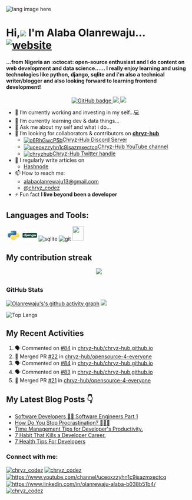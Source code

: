 <p align="left"><img width=15%" src="https://github.com/alansmathew/alansmathew/raw/master/lang.gif" alt="lang image here" /></p>


# Hi,<img src="https://media.giphy.com/media/hvRJCLFzcasrR4ia7z/giphy.gif" width="30px"> I'm Alaba Olanrewaju...  [<img src='https://cdn.jsdelivr.net/npm/simple-icons@3.0.1/icons/icloud.svg' alt='website' height='40'>](https://linktr.ee/chryz_codez) 
#### ...from Nigeria an :octocat: open-source enthusiast and I do content on web development and data science...... I really enjoy learning and using technologies like python, django, sqlite and i'm also a technical writer/blogger and also looking forward to learning frontend development!

<p align="center">
  <a href="https://github.com/chryzcodez?tab=followers">
    <img src="https://img.shields.io/github/followers/chryzcodez?tab=followers?label=blue&logo=github&style=for-the-badge" alt="GitHub badge" />
  </a>
  <a href="http://twitter.com/chryz_codez">
    <img src="https://img.shields.io/twitter/follow/chryz_codez?label=Twitter&logo=twitter&style=for-the-badge" />
  </a>
  <a href="https://discord.gg/c6RhGwcP5b">
    <img src="https://img.shields.io/discord/808727269400772638?color=green&logo=Discord&style=for-the-badge" />
  </a>
</p>


- 🔭 I’m currently working and investing in my self...💻 
- 🌱 I’m currently learning dev & data things... 
- 💬 Ask me about my self and what i do... 
- 👯 I’m looking for  collaborators & contributors on [**chryz-hub**](https://github.com/chryz-hub) 
  - <a href="https://discord.gg/c6RhGwcP5b" target="blank"><img align="center" src="https://cdn.jsdelivr.net/npm/simple-icons@3.0.1/icons/discord.svg" alt="c6RhGwcP5b" height="30" width="40" />Chryz-Hub Discord Server</a>
  - <a href="https://www.youtube.com/channel/UCEoxZzYHN1c9ISazmxeCtCQ" target="blank"><img align="center" src="https://cdn.jsdelivr.net/npm/simple-icons@3.0.1/icons/youtube.svg" alt="uceoxzzyhn1c9isazmxectcq" height="30" width="40" />Chryz-Hub YouTube channel</a>
  - <a href="https://twitter.com/ChryzHub" target="blank"><img align="center" src="https://cdn.jsdelivr.net/npm/simple-icons@3.0.1/icons/twitter.svg" alt="chryzhub" height="30" width="40" />Chryz-Hub Twitter handle</a>
- 📝 I regularly write articles on 
  - [Hashnode](https://hashnode.com/@chryzcodez)
- 📫 How to reach me: 
  - alabaolanrewaju13@gmail.com
  - [@chryz_codez](https://twitter.com/chryz_codez)
- ⚡ Fun fact **I live beyond been a developer**

## Languages and Tools:
<p> <img src="https://raw.githubusercontent.com/devicons/devicon/master/icons/python/python-original.svg" alt="python" height="30" width="40"/> 
<img src="https://raw.githubusercontent.com/devicons/devicon/master/icons/django/django-original.svg" alt="django" height="30" width="40"/> 
<img src="https://www.vectorlogo.zone/logos/sqlite/sqlite-icon.svg" alt="sqlite" height="30" width="40"/> 
<img src="https://www.vectorlogo.zone/logos/git-scm/git-scm-icon.svg" alt="git" width="30" height="40"/> 
<img src="https://github.com/chryzcodez/chryzcodez/blob/main/regex.svg" width="30" height="40"/></p>


## My contribution streak
<!-- https://github.com/kcoder63/github-readme-streak-stats -->
<p align="center">
  <a href="https://github.com/chryzcodez/github-readme-streak-stats">
    <img src="https://github-readme-streak-stats.herokuapp.com/?user=chryzcodez&theme=dark&hide_border=true&background=0D1117&stroke=0000"/>
  </a><p>

## <h3 align="left">GitHub Stats</h3>
[![Olanrewaju's's github activity graph](https://activity-graph.herokuapp.com/graph?username=chryzcodez&theme=xcode)](https://git.io/chryzcodez)
<a href="">
  <img align="centre" src="https://github-readme-stats.vercel.app/api?username=chryzcodez&count_private=true&include_all_commits=true&show_icons=true&title_color=007bff&text_color=e7e7e7&icon_color=007bff&bg_color=171c28" />
<a />
  
![Top Langs](https://github-readme-stats.vercel.app/api/top-langs/?username=chryzcodez&layout=compact&title_color=007bff&text_color=e7e7e7&icon_color=007bff&bg_color=171c28)


## My Recent Activities
<!--START_SECTION:activity-->
1. 🗣 Commented on [#84](https://github.com/chryz-hub/chryz-hub.github.io/issues/84) in [chryz-hub/chryz-hub.github.io](https://github.com/chryz-hub/chryz-hub.github.io)
2. 🎉 Merged PR [#22](https://github.com/chryz-hub/opensource-4-everyone/pull/22) in [chryz-hub/opensource-4-everyone](https://github.com/chryz-hub/opensource-4-everyone)
3. 🗣 Commented on [#84](https://github.com/chryz-hub/chryz-hub.github.io/issues/84) in [chryz-hub/chryz-hub.github.io](https://github.com/chryz-hub/chryz-hub.github.io)
4. 🗣 Commented on [#83](https://github.com/chryz-hub/chryz-hub.github.io/issues/83) in [chryz-hub/chryz-hub.github.io](https://github.com/chryz-hub/chryz-hub.github.io)
5. 🎉 Merged PR [#21](https://github.com/chryz-hub/opensource-4-everyone/pull/21) in [chryz-hub/opensource-4-everyone](https://github.com/chryz-hub/opensource-4-everyone)
<!--END_SECTION:activity-->

## My Latest Blog Posts 👇
<!-- HASHNODE_BLOG:START -->
- [Software Developers 👨‍💻 Software Engineers Part 1](https://chryzcodez.hashnode.dev/software-developers-software-engineers-part-1-cklrxsusz005mzzs187cnewho)
- [How Do You Stop Procrastination? 👨‍💻💭](https://chryzcodez.hashnode.dev/how-do-you-stop-procrastination-1-ckligmx4h02y3k7s17osg4awa)
- [Time Management Tips  for Developer's Productivity.](https://chryzcodez.hashnode.dev//time-management-tips-for-developers-productivity-cklh1enev01qlf1s190zr44hx)
- [7 Habit That Kills a Developer Career.](https://chryzcodez.hashnode.dev/7-habit-that-kills-a-developer-career-ckl81v32g00ggems1et3r40t1)
- [7 Health Tips For Developers](https://chryzcodez.hashnode.dev/7-health-tips-for-developers-ckkxxvcxd004byos1h1o06s0y)
<!-- HASHNODE_BLOG:END -->




<h3 align="left">Connect with me:</h3>
<p align="left">
<a href="https://dev.to/chryz_codez" target="blank"><img align="center" src="https://cdn.jsdelivr.net/npm/simple-icons@3.0.1/icons/dev-dot-to.svg" alt="chryz_codez" height="30" width="40" /></a>
<a href="https://hashnode.com/@chryzcodez" target="blank"><img align="center" src="https://cdn.jsdelivr.net/npm/simple-icons@3.0.1/icons/hashnode.svg" alt="chryz_codez" height="30" width="40" /></a>  
<a href="https://www.youtube.com/c/https://www.youtube.com/channel/uceoxzzyhn1c9isazmxectcq" target="blank"><img align="center" src="https://cdn.jsdelivr.net/npm/simple-icons@3.0.1/icons/youtube.svg" alt="https://www.youtube.com/channel/uceoxzzyhn1c9isazmxectcq" height="30" width="40" /></a>
<a href="https://www.linkedin.com/in/olanrewaju-alaba-b038b51b4/" target="blank"><img align="center" src="https://cdn.jsdelivr.net/npm/simple-icons@3.0.1/icons/linkedin.svg" alt="https://www.linkedin.com/in/olanrewaju-alaba-b038b51b4/" height="30" width="40" /></a>
<a href="https://twitter.com/chryz_codez" target="blank"><img align="center" src="https://cdn.jsdelivr.net/npm/simple-icons@3.0.1/icons/twitter.svg" alt="chryz_codez" height="30" width="40" /></a> 
</p>
